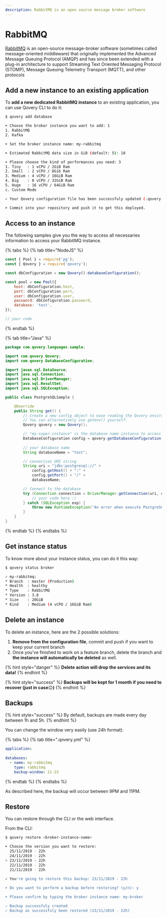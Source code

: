 ```yaml
---
description: RabbitMQ is an open source message broker software
---
```


# RabbitMQ

[RabbitMQ](https://www.rabbitmq.com/) is an open-source message-broker software \(sometimes called message-oriented middleware\) that originally implemented the Advanced Message Queuing Protocol \(AMQP\) and has since been extended with a plug-in architecture to support Streaming Text Oriented Messaging Protocol \(STOMP\), Message Queuing Telemetry Transport \(MQTT\), and other protocols

## Add a new instance to an existing application

To **add a new dedicated RabbitMQ instance** to an existing application, you can use Qovery CLI to do it:

```bash
$ qovery add database

➤ Choose the broker instance you want to add: 1
1. RabbitMQ
2. Kafka

➤ Set the broker instance name: my-rabbitmq

➤ Estimated RabbitMQ data size in GiB (default: 5): 10

➤ Please choose the kind of performances you need: 3
1. Tiny   : 1 vCPU / 2GiB Ram
2. Small  : 2 vCPU / 8Gib Ram
3. Medium : 4 vCPU / 16GiB Ram
4. Big    : 8 vCPU / 32GiB Ram
5. Huge   : 16 vCPU / 64GiB Ram
c. Custom Mode

✓ Your Qovery configuration file has been successfuly updated (.qovery.yml)!

➤ Commit into your repository and push it to get this deployed.
```

## Access to an instance

The following samples give you the way to access all necessaries information to access your RabbitMQ instance.

{% tabs %}
{% tab title="NodeJS" %}
```javascript
const { Pool } = require('pg');
const { Qovery } = require('qovery');

const dbConfiguration = new Qovery().databaseConfiguration();

const pool = new Pool({
    host: dbConfiguration.host,
    port: dbConfiguration.port,
    user: dbConfiguration.user,
    password: dbConfiguration.password,
    database: 'test', 
});

// your code
```
{% endtab %}

{% tab title="Java" %}
```java
package com.qovery.languages.sample;

import com.qovery.Qovery;
import com.qovery.DatabaseConfiguration;

import javax.sql.DataSource;
import java.sql.Connection;
import java.sql.DriverManager;
import java.sql.ResultSet;
import java.sql.SQLException;

public class PostgreSQLSample {

    @Override
    public String get() {
        // Create a new config object to ease reading the Qovery environment variables.
        // You can alternatively use getenv() yourself.
        Qovery qovery = new Qovery();

        // "my-super-instance" is the database name instance to access
        DatabaseConfiguration config = qovery.getDatabaseConfiguration("my-super-instance");
        
        // your database name
        String databaseName = "test";

        // connection URI string
        String uri = "jdbc:postgresql://" + 
            config.getHost() + ":" + 
            config.getPort() + "/" + 
            databaseName;

        // Connect to the database
        try (Connection connection = DriverManager.getConnection(uri, config.getUsername(), config.getPassword())) {
            // your code here :)
        } catch (SQLException exp) {
            throw new RuntimeException("An error when execute PostgreSQL", exp);
        }
    }
}
```
{% endtab %}
{% endtabs %}

## Get instance status

To know more about your instance status, you can do it this way:

```bash
$ qovery status broker

✓ my-rabbitmq:
* Branch  : master (Production)
* Health  : healthy
* Type    : RabbitMQ
* Version : 3.8
* Size    : 20GiB
* Kind    : Medium (4 vCPU / 16GiB Ram)
```

## Delete an instance

To delete an instance, here are the 2 possible solutions:

1. **Remove from the configuration file**, commit and push if you want to keep your current branch
2. Once you've finished to work on a feature branch, delete the branch and **the instance will automatically be deleted** as well.

{% hint style="danger" %}
**Delete action will drop the services and its data!**
{% endhint %}

{% hint style="success" %}
**Backups will be kept for 1 month if you need to recover \(just in case**😉**\)**
{% endhint %}

## Backups

{% hint style="success" %}
By default, backups are made every day between 1h and 5h.
{% endhint %}

You can change the window very easily \(use 24h format\):

{% tabs %}
{% tab title=".qovery.yml" %}
```yaml
application:
  ...
databases:
  - name: my-rabbitmq
    type: rabbitmq
    backup-window: 21-23
```
{% endtab %}
{% endtabs %}

As described here, the backup will occur between 9PM and 11PM.

## Restore

You can restore through the CLI or the web interface.

From the CLI:

```bash
$ qovery restore <broker-instance-name>

➤ Choose the version you want to restore:
  25/11/2019 - 22h
  24/11/2019 - 22h
> 23/11/2019 - 22h
  22/11/2019 - 22h
  21/11/2019 - 22h
  
✓ You're going to restore this backup: 23/11/2019 - 22h

➤ Do you want to perform a backup before restoring? (y/n): y

➤ Please confirm by typing the broker instance name: my-broker

✓ Backup successfuly created
✓ Backup as successfuly been restored (23/11/2019 - 22h)
```

